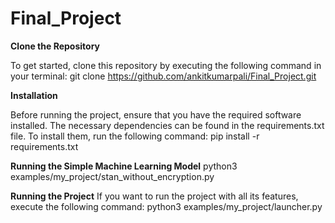 # Final_Project

**Clone the Repository**

To get started, clone this repository by executing the following command in your terminal:
  git clone https://github.com/ankitkumarpali/Final_Project.git

**Installation**

Before running the project, ensure that you have the required software installed. The necessary dependencies can be found in the requirements.txt file. To install them, run the following command:
   pip install -r requirements.txt

**Running the Simple Machine Learning Model**
   python3 examples/my_project/stan_without_encryption.py

**Running the Project**
 If you want to run the project with all its features, execute the following command:
   python3 examples/my_project/launcher.py
